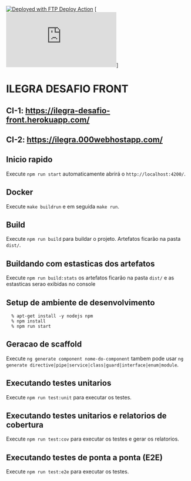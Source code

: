 [<img alt="Deployed with FTP Deploy Action" src="https://img.shields.io/badge/Deployed With-FTP DEPLOY ACTION-%3CCOLOR%3E?style=for-the-badge&color=2b9348">](https://github.com/modestoartur/ilegra-desafio-front/blob/master/.github/workflows/main.yml)
[![Heroku](https://github.com/modestoartur/ilegra-desafio-front/blob/master/package.json)]

# ILEGRA DESAFIO FRONT

## CI-1: https://ilegra-desafio-front.herokuapp.com/

## CI-2: https://ilegra.000webhostapp.com/

## Inicio rapido

Execute `npm run start` automaticamente abrirá o `http://localhost:4200/`.

## Docker

Execute `make buildrun` e em seguida `make run`.

## Build

Execute `npm run build` para buildar o projeto. Artefatos ficarão na pasta `dist/`.

## Buildando com estasticas dos artefatos

Execute `npm run build:stats` os artefatos ficarão na pasta `dist/` e as estasticas serao exibidas no console

## Setup de ambiente de desenvolvimento

```shell
  % apt-get install -y nodejs npm
  % npm install
  % npm run start
```

## Geracao de scaffold

Execute `ng generate component nome-do-component` tambem pode usar `ng generate directive|pipe|service|class|guard|interface|enum|module`.

## Executando testes unitarios

Execute `npm run test:unit` para executar os testes.

## Executando testes unitarios e relatorios de cobertura

Execute `npm run test:cov` para executar os testes e gerar os relatorios.

## Executando testes de ponta a ponta (E2E)

Execute `npm run test:e2e` para executar os testes.
